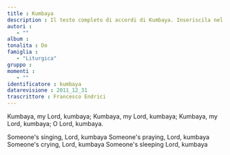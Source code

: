 ```yaml
--- 
title : Kumbaya
description : Il testo completo di accordi di Kumbaya. Inseriscila nel tuo canzoniere!
autori : 
   - ""
album : 
tonalita : Do
famiglia : 
   - "Liturgica"
gruppo : 
momenti : 
   - ""
identificatore : kumbaya
datarevisione : 2011_12_31
trascrittore : Francesco Endrici
--- 
```




Kumbaya, my Lord,  kumbaya;
Kumbaya, my Lord,  kumbaya;
Kumbaya, my Lord,  kumbaya;
 O Lord,  kumbaya.


Someone's singing, Lord, kumbaya
Someone's praying, Lord, kumbaya
Someone's crying, Lord, kumbaya
Someone's sleeping Lord, kumbaya


